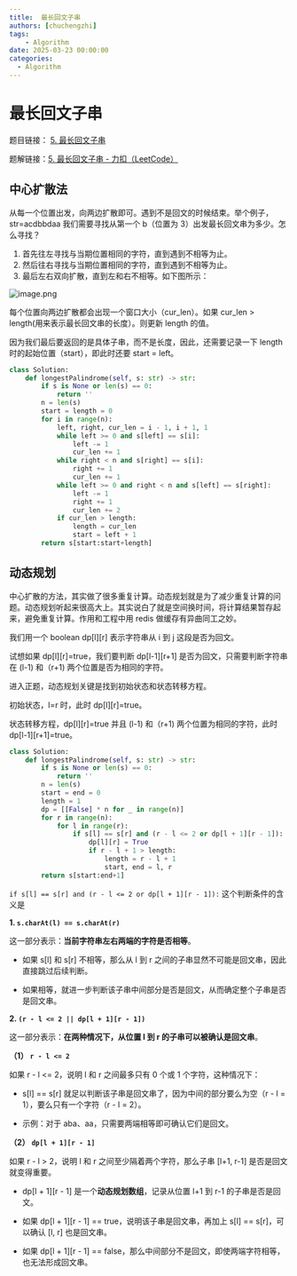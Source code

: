 ```yaml
---
title:  最长回文子串
authors: [chuchengzhi]
tags: 
    - Algorithm
date: 2025-03-23 00:00:00
categories:
  - Algorithm
---
```


# 最长回文子串

题目链接： [5. 最长回文子串](https://leetcode.cn/problems/longest-palindromic-substring/)  

题解链接：[5. 最长回文子串 - 力扣（LeetCode）](https://leetcode.cn/problems/longest-palindromic-substring/solutions/63641/zhong-xin-kuo-san-fa-he-dong-tai-gui-hua-by-reedfa/)

## 中心扩散法

从每一个位置出发，向两边扩散即可。遇到不是回文的时候结束。举个例子，str=acdbbdaa 我们需要寻找从第一个 b（位置为 3）出发最长回文串为多少。怎么寻找？  

1. 首先往左寻找与当期位置相同的字符，直到遇到不相等为止。  
2. 然后往右寻找与当期位置相同的字符，直到遇到不相等为止。  
3. 最后左右双向扩散，直到左和右不相等。如下图所示：

![image.png](https://initchu.oss-cn-hangzhou.aliyuncs.com/picgo/20250323121832.png)


每个位置向两边扩散都会出现一个窗口大小（cur_len）。如果 cur_len > length(用来表示最长回文串的长度）。则更新 length 的值。  

因为我们最后要返回的是具体子串，而不是长度，因此，还需要记录一下 length 时的起始位置（start），即此时还要 start = left。  


```python
class Solution:
    def longestPalindrome(self, s: str) -> str:
        if s is None or len(s) == 0:
            return ''
        n = len(s)
        start = length = 0
        for i in range(n):
            left, right, cur_len = i - 1, i + 1, 1
            while left >= 0 and s[left] == s[i]:
                left -= 1
                cur_len += 1
            while right < n and s[right] == s[i]:
                right += 1
                cur_len += 1
            while left >= 0 and right < n and s[left] == s[right]:
                left -= 1
                right += 1
                cur_len += 2
            if cur_len > length:
                length = cur_len
                start = left + 1
        return s[start:start+length]
```


## 动态规划

中心扩散的方法，其实做了很多重复计算。动态规划就是为了减少重复计算的问题。动态规划听起来很高大上。其实说白了就是空间换时间，将计算结果暂存起来，避免重复计算。作用和工程中用 redis 做缓存有异曲同工之妙。

我们用一个 boolean dp[l][r] 表示字符串从 i 到 j 这段是否为回文。

试想如果 dp[l][r]=true，我们要判断 dp[l-1][r+1] 是否为回文，只需要判断字符串在 (l-1) 和（r+1) 两个位置是否为相同的字符。

进入正题，动态规划关键是找到初始状态和状态转移方程。

初始状态，l=r 时，此时 dp[l][r]=true。

状态转移方程，dp[l][r]=true 并且 (l-1) 和（r+1) 两个位置为相同的字符，此时 dp[l-1][r+1]=true。


```python
class Solution:
    def longestPalindrome(self, s: str) -> str:
        if s is None or len(s) == 0:
            return ''
        n = len(s)
        start = end = 0
        length = 1
        dp = [[False] * n for _ in range(n)]
        for r in range(n):
            for l in range(r):
                if s[l] == s[r] and (r - l <= 2 or dp[l + 1][r - 1]):
                    dp[l][r] = True
                    if r - l + 1 > length:
                        length = r - l + 1
                        start, end = l, r
        return s[start:end+1]
```


`if s[l] == s[r] and (r - l <= 2 or dp[l + 1][r - 1]):` 这个判断条件的含义是

   
**1. `s.charAt(l) == s.charAt(r) `**


这一部分表示：**当前字符串左右两端的字符是否相等**。

- 如果 s[l] 和 s[r] 不相等，那么从 l 到 r 之间的子串显然不可能是回文串，因此直接跳过后续判断。

- 如果相等，就进一步判断该子串中间部分是否是回文，从而确定整个子串是否是回文串。

   

**2. `(r - l <= 2 || dp[l + 1][r - 1])`**


这一部分表示：**在两种情况下，从位置 l 到 r 的子串可以被确认是回文串**。

  

**（1） `r - l <= 2`**


如果 r - l <= 2，说明 l 和 r 之间最多只有 0 个或 1 个字符，这种情况下：

- s[l] == s[r] 就足以判断该子串是回文串了，因为中间的部分要么为空（r - l = 1），要么只有一个字符（r - l = 2）。

- 示例：对于 aba、aa，只需要两端相等即可确认它们是回文。

  

**（2） `dp[l + 1][r - 1]`**

  

如果 r - l > 2，说明 l 和 r 之间至少隔着两个字符，那么子串 [l+1, r-1] 是否是回文就变得重要。

- dp[l + 1][r - 1] 是一个**动态规划数组**，记录从位置 l+1 到 r-1 的子串是否是回文。

- 如果 dp[l + 1][r - 1] == true，说明该子串是回文串，再加上 s[l] == s[r]，可以确认 [l, r] 也是回文串。

- 如果 dp[l + 1][r - 1] == false，那么中间部分不是回文，即使两端字符相等，也无法形成回文串。